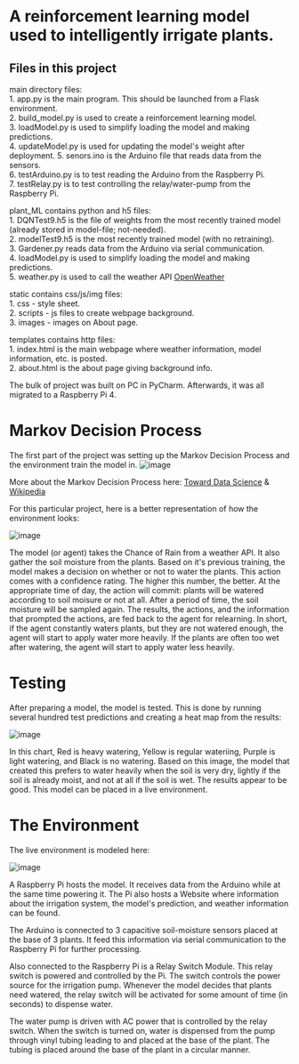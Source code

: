 # A reinforcement learning model used to intelligently irrigate plants.

## Files in this project 
main directory files:</br>
     1. app.py is the main program. This should be launched from a Flask environment.</br>
     2. build_model.py is used to create a reinforcement learning model.</br>
     3. loadModel.py is used to simplify loading the model and making predictions.</br>
     4. updateModel.py is used for updating the model's weight after deployment.
     5. senors.ino is the Arduino file that reads data from the sensors.</br>
     6. testArduino.py is to test reading the Arduino from the Raspberry Pi.</br>
     7. testRelay.py is to test controlling the relay/water-pump from the Raspberry Pi.</br>

plant_ML contains python and h5 files:</br>
      1. DQNTest9.h5 is the file of weights from the most recently trained model (already stored in model-file; not-needed).</br>
      2. modelTest9.h5 is the most recently trained model (with no retraining).</br>
      3. Gardener.py reads data from the Arduino via serial communication.</br>
      4. loadModel.py is used to simplify loading the model and making predictions.</br>
      5. weather.py is used to call the weather API [OpenWeather](https://openweathermap.org/api) </br>

static contains css/js/img files:</br>
      1. css - style sheet.</br>
      2. scripts - js files to create webpage background.</br>
      3. images - images on About page.</br>

templates contains http files:</br>
      1. index.html is the main webpage where weather information, model information, etc. is posted.</br>
      2. about.html is the about page giving background info.</br>


The bulk of project was built on PC in PyCharm. Afterwards, it was all migrated to a Raspberry Pi 4.

# Markov Decision Process
The first part of the project was setting up the Markov Decision Process and the environment train the model in.
![image](https://user-images.githubusercontent.com/60274317/151409344-62fe66c3-4a09-40a2-be67-6d5b821cad6a.png)

More about the Markov Decision Process here: [Toward Data Science](https://towardsdatascience.com/understanding-the-markov-decision-process-mdp-8f838510f150) & [Wikipedia](https://en.wikipedia.org/wiki/Markov_decision_process)

For this particular project, here is a better representation of how the environment looks:

![image](https://user-images.githubusercontent.com/60274317/151409454-a7e78090-edff-446a-8464-cd373730b065.png)

The model (or agent) takes the Chance of Rain from a weather API. It also gather the soil moisture from the plants. Based on it's previous training, the model makes a decision on whether or not to water the plants. This action comes with a confidence rating. The higher this number, the better. At the appropriate time of day, the action will commit: plants will be watered according to soil moisure or not at all. After a period of time, the soil moisture will be sampled again. The results, the actions, and the information that prompted the actions, are fed back to the agent for relearning. In short, if the agent constantly waters plants, but they are not watered enough, the agent will start to apply water more heavily. If the plants are often too wet after watering, the agent will start to apply water less heavily.


# Testing
After preparing a model, the model is tested. This is done by running several hundred test predictions and creating a heat map from the results:

![image](https://user-images.githubusercontent.com/60274317/151407536-24a9c99e-704f-4d4f-85de-466a53c4616a.png)

In this chart, Red is heavy watering, Yellow is regular wateriing, Purple is light watering, and Black is no watering.
Based on this image, the model that created this prefers to water heavily when the soil is very dry, lightly if the soil is already moist, and not at all if the soil is wet.
The results appear to be good. This model can be placed in a live environment.


# The Environment
The live environment is modeled here:

![image](https://user-images.githubusercontent.com/60274317/151407643-e70addc1-59d4-400e-82d3-f680c4d0a30d.png)

A Raspberry Pi hosts the model. It receives data from the Arduino while at the same time powering it. The Pi also hosts a Website where information about the irrigation system, the model's prediction, and weather information can be found.

The Arduino is connected to 3 capacitive soil-moisture sensors placed at the base of 3 plants. It feed this information via serial communication to the Raspberry Pi for further processing.

Also connected to the Raspberry Pi is a Relay Switch Module. This relay switch is powered and controlled by the Pi. The switch controls the power source for the irrigation pump. Whenever the model decides that plants need watered, the relay switch will be activated for some amount of time (in seconds) to dispense water.

The water pump is driven with AC power that is controlled by the relay switch. When the switch is turned on, water is dispensed from the pump through vinyl tubing leading to and placed at the base of the plant. The tubing is placed around the base of the plant in a circular manner.


